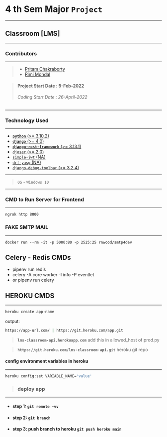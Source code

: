 # 4 th Sem Major `Project`

---

## Classroom [LMS]

---

### Contributors

---

> - [Pritam Chakraborty](https://github.com/PritamChk)
> - [Rimi Mondal](https://github.com/RimiDeb13)

> #### Project Start Date : 5-Feb-2022
>
> ###### Coding Start Date : 26-April-2022

---

### Technology Used

---

- [**`python`** (>= 3.10.2)](https://www.python.org/)
- [**`django`** (>= 4.0)](https://docs.djangoproject.com/en/4.0/intro/install/)
- [**`django-rest-framework`** (>= 3.13.1)](https://www.django-rest-framework.org/)
- [`djoser` (>= 2.0)](https://djoser.readthedocs.io/en/latest/getting_started.html)
- [`simple-jwt` (NA)](https://django-rest-framework-simplejwt.readthedocs.io/en/latest/getting_started.html)
- [`drf-yasg` (NA)](https://django-rest-framework-simplejwt.readthedocs.io/en/latest/drf_yasg_integration.html)
- [`django-debug-toolbar` (>= 3.2.4)](https://django-debug-toolbar.readthedocs.io/en/latest/installation.html)

---

> `OS` - `Windows 10`

---

### CMD to Run Server for Frontend

---

```bash
ngrok http 8000
```

### FAKE SMTP MAIL

---

```docker
docker run --rm -it -p 5000:80 -p 2525:25 rnwood/smtp4dev
```

## Celery - Redis CMDs

- pipenv run redis
- celery -A core worker -l info -P eventlet
- or pipenv run celery 
## HEROKU CMDS

---

```bash
heroku create app-name
```

output:

```bash
https://app-url.com/ | https://git.heroku.com/app.git
```

> **`lms-classroom-api.herokuapp.com`** add this in allowed_host of prod.py

> **`https://git.heroku.com/lms-classroom-api.git`** heroku git repo

#### config environment variables in heroku

---

```bash
heroku config:set VARIABLE_NAME='value'
```

> ### deploy app
---
- #### step 1: `git remote -vv`
- #### step 2: `git branch`
- #### step 3: push branch to heroku `git push heroku main`
